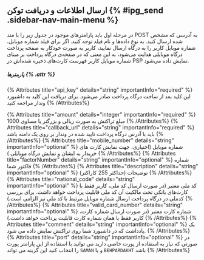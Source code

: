 ##  ارسال اطلاعات و دریافت توکن {% #ipg_send .sidebar-nav-main-menu %}

در مرحله اول باید پارامترهای موجود در جدول زیر را با متد POST به آدرسی که مشخص شده ارسال کنید. به نوع داده‌ها و نام فیلد توجه کنید. اگر برای فیلد شماره موبایل، شماره موبایل کاربر را به درگاه ارسال نمایید، کاربر به صورت خودکار به صفحه پرداخت درگاه موبایلی هدایت می‌شود، به این معنی که در صفحه‌ی درگاه پرداخت بر مبنای شماره موبایل کاربر فهرست کارت‌های ذخیره شده‌اش در PSP نمایش داده می‌شود.

##### پارمترها {% .attr %}

 {% Attributes title="api_key" details="string" importantInfo="required" %}
  این کلید بعد از ساخت درگاه پرداخت صادر می‌شود. برای دریافت این کلید به داشبورد وندار مراجعه کنید
  {% /Attributes%}

 {% Attributes title="amount" details="integer" importantInfo="required" %}
  مبلغ تراکنش به صورت ریالی و بزرگتر یا مساوی 1000
  {% /Attributes%}
 {% Attributes title="callback_url" details="string" importantInfo="required" %}
  باید با آدرس درگاه پرداخت تایید شده در وندار بر روی یک دامنه باشد
  {% /Attributes%}
 {% Attributes title="mobile_number" details="string" importantInfo="optional" %}
  شماره موبایل (اختیاری، جهت نمایش کارت های خریدار به ایشان و نمایش درگاه موبایلی )
  {% /Attributes%}
 {% Attributes title="factorNumber" details="string" importantInfo="optional" %}
  شماره فاکتور شما
  {% /Attributes%}
 {% Attributes title="description" details="string" importantInfo="optional" %}
  توضیحات (حداکثر 255 کاراکتر)
  {% /Attributes%}
 {% Attributes title="national_code" details="string" importantInfo="optional" %}
  کد ملی معتبر (در صورت ارسال کد ملی، کاربر فقط با کارت‌های بانکی تحت مالکیت آن کد ملی قابلیت پرداخت خواهد داشت. برای بررسی کدملی در درگاه پرداخت ارسال شماره موبایل مرتبط با کد ملی نیز الزامی است.)
  {% /Attributes%}
 {% Attributes title="valid_card_number" details="string" importantInfo="optional" %}
  شماره کارت معتبر (در صورت ارسال شماره کارت، کاربر فقط با همان شماره کارت قابلیت پرداخت خواهد داشت.)
  {% /Attributes%}
 {% Attributes title="comment" details="string" importantInfo="optional" %}
  یک یادداشت که در داشبورد شما روی تراکنش نمایش داده می شود.
  {% /Attributes%}
 {% Attributes title="port" details="string" importantInfo="optional" %}
  در صورتی که نیاز به استفاده از پورت خاصی دارید می توانید با استفاده از این پارامتر پورت را انتخاب کنید این گزینه می تواند `SAMAN` و یا `BEHPARDAKHT` باشد
  {% /Attributes%}